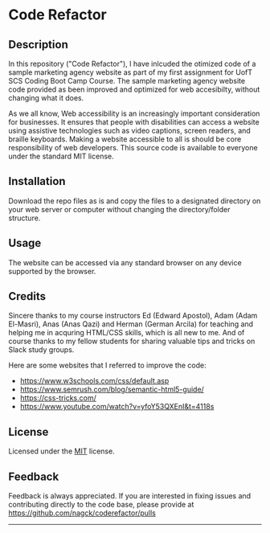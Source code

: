 # Code Refactor

## Description 

In this repository ("Code Refactor"), I have inlcuded the otimized code of a sample marketing agency website as part of my first assignment for UofT SCS Coding Boot Camp Course. The sample marketing agency website code provided as been improved and optimized for web accesibilty, without changing what it does. 

As we all know, Web accessibility is an increasingly important consideration for businesses. It ensures that people with disabilities can access a website using assistive technologies such as video captions, screen readers, and braille keyboards. Making a website accessible to all is should be core responsibility of web developers.
This source code is available to everyone under the standard MIT license.

## Installation

Download the repo files as is and copy the files to a designated directory on your web server or computer without changing the directory/folder structure. 

## Usage 

The website can be accessed via any standard browser on any device supported by the browser.

## Credits

Sincere thanks to my course instructors Ed (Edward Apostol), Adam (Adam El-Masri), Anas (Anas Qazi) and Herman (German Arcila) for teaching and helping me in acquring HTML/CSS skills, which is all new to me. And of course thanks to my fellow students for sharing valuable tips and tricks on Slack study groups.

Here are some websites that I referred to improve the code:
* https://www.w3schools.com/css/default.asp
* https://www.semrush.com/blog/semantic-html5-guide/
* https://css-tricks.com/
* https://www.youtube.com/watch?v=yfoY53QXEnI&t=4118s

## License
Licensed under the [MIT](https://choosealicense.com/licenses/mit/) license.

## Feedback
Feedback is always appreciated. If you are interested in fixing issues and contributing directly to the code base, please provide at  https://github.com/nagck/coderefactor/pulls

---

